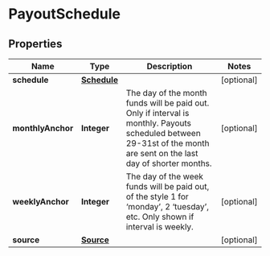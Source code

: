 
# PayoutSchedule

## Properties
Name | Type | Description | Notes
------------ | ------------- | ------------- | -------------
**schedule** | [**Schedule**](Schedule.md) |  |  [optional]
**monthlyAnchor** | **Integer** | The day of the month funds will be paid out. Only if interval is monthly. Payouts scheduled between 29-31st of the month are sent on the last day of shorter months.  |  [optional]
**weeklyAnchor** | **Integer** | The day of the week funds will be paid out, of the style  1 for ‘monday’,  2 ‘tuesday’, etc. Only shown if interval is weekly.  |  [optional]
**source** | [**Source**](Source.md) |  |  [optional]



